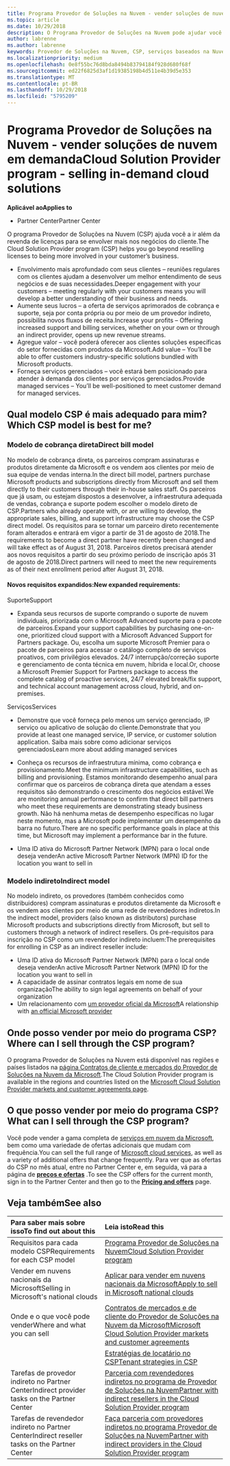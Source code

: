 ```yaml
---
title: Programa Provedor de Soluções na Nuvem - vender soluções de nuvem em demanda | Partner Center
ms.topic: article
ms.date: 10/29/2018
description: O Programa Provedor de Soluções na Nuvem pode ajudar você a expandir seus negócios com novos clientes e novos conhecimentos.
author: labrenne
ms.author: labrenne
keywords: Provedor de Soluções na Nuvem, CSP, serviços baseados na Nuvem, Azure, Office 365, Dynamics, parceiro CSP, vender no CSP, parceiro direto, parceiro CSP direto, revendedor CSP indireto, CSP direto, CSP indireto, modelo direto, modelo indireto, revendedor indireto, provedor indireto, provedor, distribuidor, programa provedor de soluções na nuvem
ms.localizationpriority: medium
ms.openlocfilehash: 0e8f55bc76d8bda8494b83794184f928d680f68f
ms.sourcegitcommit: ed22f6825d3af1d19385198b4d511e4b39d5e353
ms.translationtype: MT
ms.contentlocale: pt-BR
ms.lasthandoff: 10/29/2018
ms.locfileid: "5795209"
---
```

# <a name="cloud-solution-provider-program---selling-in-demand-cloud-solutions"></a><span data-ttu-id="69be5-104">Programa Provedor de Soluções na Nuvem - vender soluções de nuvem em demanda</span><span class="sxs-lookup"><span data-stu-id="69be5-104">Cloud Solution Provider program - selling in-demand cloud solutions</span></span> 

**<span data-ttu-id="69be5-105">Aplicável ao</span><span class="sxs-lookup"><span data-stu-id="69be5-105">Applies to</span></span>**

-  <span data-ttu-id="69be5-106">Partner Center</span><span class="sxs-lookup"><span data-stu-id="69be5-106">Partner Center</span></span>

<span data-ttu-id="69be5-107">O programa Provedor de Soluções na Nuvem (CSP) ajuda você a ir além da revenda de licenças para se envolver mais nos negócios do cliente.</span><span class="sxs-lookup"><span data-stu-id="69be5-107">The Cloud Solution Provider program (CSP) helps you go beyond reselling licenses to being more involved in your customer’s business.</span></span>
 
- <span data-ttu-id="69be5-108">Envolvimento mais aprofundado com seus clientes – reuniões regulares com os clientes ajudam a desenvolver um melhor entendimento de seus negócios e de suas necessidades.</span><span class="sxs-lookup"><span data-stu-id="69be5-108">Deeper engagement with your customers – meeting regularly with your customers means you will develop a better understanding of their business and needs.</span></span>
- <span data-ttu-id="69be5-109">Aumente seus lucros – a oferta de serviços aprimorados de cobrança e suporte, seja por conta própria ou por meio de um provedor indireto, possibilita novos fluxos de receita.</span><span class="sxs-lookup"><span data-stu-id="69be5-109">Increase your profits – Offering increased support and billing services, whether on your own or through an indirect provider, opens up new revenue streams.</span></span>  
- <span data-ttu-id="69be5-110">Agregue valor – você poderá oferecer aos clientes soluções específicas do setor fornecidas com produtos da Microsoft.</span><span class="sxs-lookup"><span data-stu-id="69be5-110">Add value – You’ll be able to offer customers industry-specific solutions bundled with Microsoft products.</span></span>
- <span data-ttu-id="69be5-111">Forneça serviços gerenciados – você estará bem posicionado para atender à demanda dos clientes por serviços gerenciados.</span><span class="sxs-lookup"><span data-stu-id="69be5-111">Provide managed services – You’ll be well-positioned to meet customer demand for managed services.</span></span> 

## <a name="which-csp-model-is-best-for-me"></a><span data-ttu-id="69be5-112">Qual modelo CSP é mais adequado para mim?</span><span class="sxs-lookup"><span data-stu-id="69be5-112">Which CSP model is best for me?</span></span>

### <a name="direct-bill-model"></a><span data-ttu-id="69be5-113">Modelo de cobrança direta</span><span class="sxs-lookup"><span data-stu-id="69be5-113">Direct bill model</span></span>

 <span data-ttu-id="69be5-114">No modelo de cobrança direta, os parceiros compram assinaturas e produtos diretamente da Microsoft e os vendem aos clientes por meio de sua equipe de vendas interna.</span><span class="sxs-lookup"><span data-stu-id="69be5-114">In the direct bill model, partners purchase Microsoft products and subscriptions directly from Microsoft and sell them directly to their customers through their in-house sales staff.</span></span> <span data-ttu-id="69be5-115">Os parceiros que já usam, ou estejam dispostos a desenvolver, a infraestrutura adequada de vendas, cobrança e suporte podem escolher o modelo direto de CSP.</span><span class="sxs-lookup"><span data-stu-id="69be5-115">Partners who already operate with, or are willing to develop, the appropriate sales, billing, and support infrastructure may choose the CSP direct model.</span></span> <span data-ttu-id="69be5-116">Os requisitos para se tornar um parceiro direto recentemente foram alterados e entrará em vigor a partir de 31 de agosto de 2018.</span><span class="sxs-lookup"><span data-stu-id="69be5-116">The requirements to become a direct partner have recently been changed and will take effect as of August 31, 2018.</span></span> <span data-ttu-id="69be5-117">Parceiros diretos precisará atender aos novos requisitos a partir do seu próximo período de inscrição após 31 de agosto de 2018.</span><span class="sxs-lookup"><span data-stu-id="69be5-117">Direct partners will need to meet the new requirements as of their next enrollment period after August 31, 2018.</span></span>


#### <a name="new-expanded-requirements"></a><span data-ttu-id="69be5-118">Novos requisitos expandidos:</span><span class="sxs-lookup"><span data-stu-id="69be5-118">New expanded requirements:</span></span>

<span data-ttu-id="69be5-119">Suporte</span><span class="sxs-lookup"><span data-stu-id="69be5-119">Support</span></span>
- <span data-ttu-id="69be5-120">Expanda seus recursos de suporte comprando o suporte de nuvem individuais, priorizada com o Microsoft Advanced suporte para o pacote de parceiros.</span><span class="sxs-lookup"><span data-stu-id="69be5-120">Expand your support capabilities by purchasing one-on-one, prioritized cloud support with a Microsoft Advanced Support for Partners package.</span></span> <span data-ttu-id="69be5-121">Ou, escolha um suporte Microsoft Premier para o pacote de parceiros para acessar o catálogo completo de serviços proativos, com privilégios elevados. 24/7 interrupção/correção suporte e gerenciamento de conta técnica em nuvem, híbrida e local.</span><span class="sxs-lookup"><span data-stu-id="69be5-121">Or, choose a Microsoft Premier Support for Partners package to access the complete catalog of proactive services, 24/7 elevated break/fix support, and technical account management across cloud, hybrid, and on-premises.</span></span> 

<span data-ttu-id="69be5-122">Serviços</span><span class="sxs-lookup"><span data-stu-id="69be5-122">Services</span></span>

- <span data-ttu-id="69be5-123">Demonstre que você forneça pelo menos um serviço gerenciado, IP serviço ou aplicativo de solução do cliente.</span><span class="sxs-lookup"><span data-stu-id="69be5-123">Demonstrate that you provide at least one managed service, IP service, or customer solution application.</span></span> <span data-ttu-id="69be5-124">Saiba mais sobre como adicionar serviços gerenciados</span><span class="sxs-lookup"><span data-stu-id="69be5-124">Learn more about adding managed services</span></span>

- <span data-ttu-id="69be5-125">Conheça os recursos de infraestrutura mínima, como cobrança e provisionamento.</span><span class="sxs-lookup"><span data-stu-id="69be5-125">Meet the minimum infrastructure capabilities, such as billing and provisioning.</span></span>
<span data-ttu-id="69be5-126">Estamos monitorando desempenho anual para confirmar que os parceiros de cobrança direta que atendam a esses requisitos são demonstrando o crescimento dos negócios estável.</span><span class="sxs-lookup"><span data-stu-id="69be5-126">We are monitoring annual performance to confirm that direct bill partners who meet these requirements are demonstrating steady business growth.</span></span> <span data-ttu-id="69be5-127">Não há nenhuma metas de desempenho específicas no lugar neste momento, mas a Microsoft pode implementar um desempenho da barra no futuro.</span><span class="sxs-lookup"><span data-stu-id="69be5-127">There are no specific performance goals in place at this time, but Microsoft may implement a performance bar in the future.</span></span> 

- <span data-ttu-id="69be5-128">Uma ID ativa do Microsoft Partner Network (MPN) para o local onde deseja vender</span><span class="sxs-lookup"><span data-stu-id="69be5-128">An active Microsoft Partner Network (MPN) ID for the location you want to sell in</span></span>


### <a name="indirect-model"></a><span data-ttu-id="69be5-129">Modelo indireto</span><span class="sxs-lookup"><span data-stu-id="69be5-129">Indirect model</span></span>

<span data-ttu-id="69be5-130">No modelo indireto, os provedores (também conhecidos como distribuidores) compram assinaturas e produtos diretamente da Microsoft e os vendem aos clientes por meio de uma rede de revendedores indiretos.</span><span class="sxs-lookup"><span data-stu-id="69be5-130">In the indirect model, providers (also known as distributors) purchase Microsoft products and subscriptions directly from Microsoft, but sell to customers through a network of indirect resellers.</span></span> <span data-ttu-id="69be5-131">Os pré-requisitos para inscrição no CSP como um revendedor indireto incluem:</span><span class="sxs-lookup"><span data-stu-id="69be5-131">The prerequisites for enrolling in CSP as an indirect reseller include:</span></span>

- <span data-ttu-id="69be5-132">Uma ID ativa do Microsoft Partner Network (MPN) para o local onde deseja vender</span><span class="sxs-lookup"><span data-stu-id="69be5-132">An active Microsoft Partner Network (MPN) ID for the location you want to sell in</span></span>
- <span data-ttu-id="69be5-133">A capacidade de assinar contratos legais em nome de sua organização</span><span class="sxs-lookup"><span data-stu-id="69be5-133">The ability to sign legal agreements on behalf of your organization</span></span>
- <span data-ttu-id="69be5-134">Um relacionamento com [um provedor oficial da Microsoft](https://partnercenter.microsoft.com/partner/find-a-provider)</span><span class="sxs-lookup"><span data-stu-id="69be5-134">A relationship with [an official Microsoft provider](https://partnercenter.microsoft.com/partner/find-a-provider)</span></span>


## <a name="where-can-i-sell-through-the-csp-program"></a><span data-ttu-id="69be5-135">Onde posso vender por meio do programa CSP?</span><span class="sxs-lookup"><span data-stu-id="69be5-135">Where can I sell through the CSP program?</span></span>

<span data-ttu-id="69be5-136">O programa Provedor de Soluções na Nuvem está disponível nas regiões e países listados na [página Contratos de cliente e mercados do Provedor de Soluções na Nuvem da Microsoft](agreements.md).</span><span class="sxs-lookup"><span data-stu-id="69be5-136">The Cloud Solution Provider program is available in the regions and countries listed on the [Microsoft Cloud Solution Provider markets and customer agreements page](agreements.md).</span></span>  

## <a name="what-can-i-sell-through-the-csp-program"></a><span data-ttu-id="69be5-137">O que posso vender por meio do programa CSP?</span><span class="sxs-lookup"><span data-stu-id="69be5-137">What can I sell through the CSP program?</span></span>

<span data-ttu-id="69be5-138">Você pode vender a gama completa de [serviços em nuvem da Microsoft](https://partner.microsoft.com/cloud-solution-provider/products-and-services), bem como uma variedade de ofertas adicionais que mudam com frequência.</span><span class="sxs-lookup"><span data-stu-id="69be5-138">You can sell the full range of [Microsoft cloud services](https://partner.microsoft.com/cloud-solution-provider/products-and-services), as well as a variety of additional offers that change frequently.</span></span> <span data-ttu-id="69be5-139">Para ver que as ofertas do CSP no mês atual, entre no Partner Center e, em seguida, vá para a página de [**preços e ofertas**](https://partnercenter.microsoft.com/pcv/sales) .</span><span class="sxs-lookup"><span data-stu-id="69be5-139">To see the CSP offers for the current month, sign in to the Partner Center and then go to the [**Pricing and offers**](https://partnercenter.microsoft.com/pcv/sales) page.</span></span>

## <a name="see-also"></a><span data-ttu-id="69be5-140">Veja também</span><span class="sxs-lookup"><span data-stu-id="69be5-140">See also</span></span> 


|**<span data-ttu-id="69be5-141">Para saber mais sobre isso</span><span class="sxs-lookup"><span data-stu-id="69be5-141">To find out about this</span></span>**   |**<span data-ttu-id="69be5-142">Leia isto</span><span class="sxs-lookup"><span data-stu-id="69be5-142">Read this</span></span>**   |
|:---------------------------|:--------------------|
|<span data-ttu-id="69be5-143">Requisitos para cada modelo CSP</span><span class="sxs-lookup"><span data-stu-id="69be5-143">Requirements for each CSP model</span></span>   | [<span data-ttu-id="69be5-144">Programa Provedor de Soluções na Nuvem</span><span class="sxs-lookup"><span data-stu-id="69be5-144">Cloud Solution Provider program</span></span>](https://partnercenter.microsoft.com/partner/cloud-solution-provider)|
|<span data-ttu-id="69be5-145">Vender em nuvens nacionais da Microsoft</span><span class="sxs-lookup"><span data-stu-id="69be5-145">Selling in Microsoft's national clouds</span></span>   | [<span data-ttu-id="69be5-146">Aplicar para vender em nuvens nacionais da Microsoft</span><span class="sxs-lookup"><span data-stu-id="69be5-146">Apply to sell in Microsoft national clouds</span></span>](csp-national-clouds-overview.md)|
|<span data-ttu-id="69be5-147">Onde e o que você pode vender</span><span class="sxs-lookup"><span data-stu-id="69be5-147">Where and what you can sell</span></span>   |[<span data-ttu-id="69be5-148">Contratos de mercados e de cliente do Provedor de Soluções na Nuvem da Microsoft</span><span class="sxs-lookup"><span data-stu-id="69be5-148">Microsoft Cloud Solution Provider markets and customer agreements</span></span>](agreements.md)|
|  | [<span data-ttu-id="69be5-149">Estratégias de locatário no CSP</span><span class="sxs-lookup"><span data-stu-id="69be5-149">Tenant strategies in CSP</span></span>](regional-authorization-overview.md)
|<span data-ttu-id="69be5-150">Tarefas de provedor indireto no Partner Center</span><span class="sxs-lookup"><span data-stu-id="69be5-150">Indirect provider tasks on the Partner Center</span></span>  |[<span data-ttu-id="69be5-151">Parceria com revendedores indiretos no programa de Provedor de Soluções na Nuvem</span><span class="sxs-lookup"><span data-stu-id="69be5-151">Partner with indirect resellers in the Cloud Solution Provider program</span></span>](indirect-provider-tasks-in-partner-center.md)|
|<span data-ttu-id="69be5-152">Tarefas de revendedor indireto no Partner Center</span><span class="sxs-lookup"><span data-stu-id="69be5-152">Indirect reseller tasks on the Partner Center</span></span>   |[<span data-ttu-id="69be5-153">Faça parceria com provedores indiretos no programa Provedor de Soluções na Nuvem</span><span class="sxs-lookup"><span data-stu-id="69be5-153">Partner with indirect providers in the Cloud Solution Provider program</span></span>](indirect-reseller-tasks-in-partner-center.md)|
